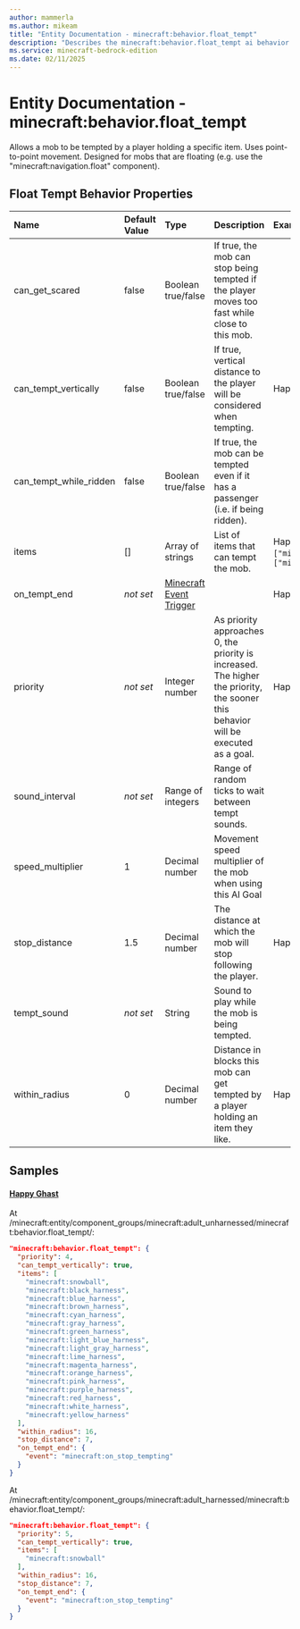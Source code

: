 ```yaml
---
author: mammerla
ms.author: mikeam
title: "Entity Documentation - minecraft:behavior.float_tempt"
description: "Describes the minecraft:behavior.float_tempt ai behavior component"
ms.service: minecraft-bedrock-edition
ms.date: 02/11/2025 
---
```


# Entity Documentation - minecraft:behavior.float_tempt

Allows a mob to be tempted by a player holding a specific item. Uses point-to-point movement. Designed for mobs that are floating (e.g. use the "minecraft:navigation.float" component).


## Float Tempt Behavior Properties

|Name       |Default Value |Type |Description |Example Values |
|:----------|:-------------|:----|:-----------|:------------- |
| can_get_scared | false | Boolean true/false | If true, the mob can stop being tempted if the player moves too fast while close to this mob. |  | 
| can_tempt_vertically | false | Boolean true/false | If true, vertical distance to the player will be considered when tempting. | Happy Ghast: `true` | 
| can_tempt_while_ridden | false | Boolean true/false | If true, the mob can be tempted even if it has a passenger (i.e. if being ridden). |  | 
| items | [] | Array of strings | List of items that can tempt the mob. | Happy Ghast: `["minecraft:snowball","minecraft:black_harness","minecraft:blue_harness","minecraft:brown_harness","minecraft:cyan_harness","minecraft:gray_harness","minecraft:green_harness","minecraft:light_blue_harness","minecraft:light_gray_harness","minecraft:lime_harness","minecraft:magenta_harness","minecraft:orange_harness","minecraft:pink_harness","minecraft:purple_harness","minecraft:red_harness","minecraft:white_harness","minecraft:yellow_harness"]`, `["minecraft:snowball"]` | 
| on_tempt_end | *not set* | [Minecraft Event Trigger](../Definitions/NestedTables/triggers.md) |  | Happy Ghast: `{"event":"minecraft:on_stop_tempting"}` | 
| priority | *not set* | Integer number | As priority approaches 0, the priority is increased. The higher the priority, the sooner this behavior will be executed as a goal. | Happy Ghast: `4`, `5` | 
| sound_interval | *not set* | Range of integers | Range of random ticks to wait between tempt sounds. |  | 
| speed_multiplier | 1 | Decimal number | Movement speed multiplier of the mob when using this AI Goal |  | 
| stop_distance | 1.5 | Decimal number | The distance at which the mob will stop following the player. | Happy Ghast: `7` | 
| tempt_sound | *not set* | String | Sound to play while the mob is being tempted. |  | 
| within_radius | 0 | Decimal number | Distance in blocks this mob can get tempted by a player holding an item they like. | Happy Ghast: `16` | 

## Samples

#### [Happy Ghast](https://github.com/Mojang/bedrock-samples/tree/preview/behavior_pack/entities/happy_ghast.json)

At /minecraft:entity/component_groups/minecraft:adult_unharnessed/minecraft:behavior.float_tempt/: 

```json
"minecraft:behavior.float_tempt": {
  "priority": 4,
  "can_tempt_vertically": true,
  "items": [
    "minecraft:snowball",
    "minecraft:black_harness",
    "minecraft:blue_harness",
    "minecraft:brown_harness",
    "minecraft:cyan_harness",
    "minecraft:gray_harness",
    "minecraft:green_harness",
    "minecraft:light_blue_harness",
    "minecraft:light_gray_harness",
    "minecraft:lime_harness",
    "minecraft:magenta_harness",
    "minecraft:orange_harness",
    "minecraft:pink_harness",
    "minecraft:purple_harness",
    "minecraft:red_harness",
    "minecraft:white_harness",
    "minecraft:yellow_harness"
  ],
  "within_radius": 16,
  "stop_distance": 7,
  "on_tempt_end": {
    "event": "minecraft:on_stop_tempting"
  }
}
```

At /minecraft:entity/component_groups/minecraft:adult_harnessed/minecraft:behavior.float_tempt/: 

```json
"minecraft:behavior.float_tempt": {
  "priority": 5,
  "can_tempt_vertically": true,
  "items": [
    "minecraft:snowball"
  ],
  "within_radius": 16,
  "stop_distance": 7,
  "on_tempt_end": {
    "event": "minecraft:on_stop_tempting"
  }
}
```
